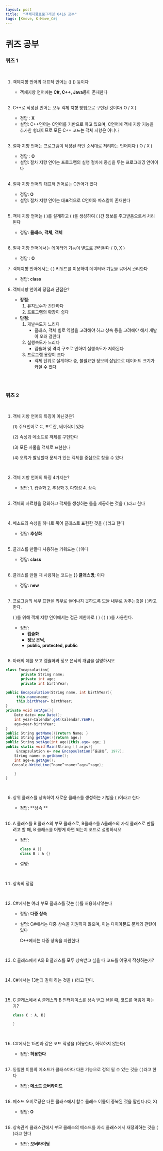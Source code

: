 ```yaml
---
layout: post
title:  "객체지향프로그래밍 0416 공부"
tags: [Kmove, K-Move_C#]
---
```


# 퀴즈 공부

### 퀴즈 1

<br>

1. 객체지향 언어의 대표적 언어는 () () 등이다

   - 객체지향 언어에는 **C#, C++, Java**등이 존재한다

   <br>

2. C++로 작성된 언어는 모두 객체 지향 방법으로 구현된 것이다( O / X )

   - 정답 : **X**
   - 설명: C++언어는 C언어를 기반으로 하고 있으며,  C언어에 객체 지향 기능을 추가한 형태이므로 모든 C++ 코드는 객체 지향은 아니다

   <br>

3. 절차 지향 언어는 프로그램이 작성된 라인 순서대로 처리하는 언어이다 ( O / X )

   - 정답 : **O**
   - 설명: 절차 지향 언어는 프로그램의 실행 절차에 중심을 두는 프로그래밍 언어이다

   <br>

4. 절차 지향 언어의 대표적 언어로는 C언어가 있다

   - 정답: **O**
   - 설명: 절차 지향 언어는 대표적으로 C언어와 파스칼이 존재한다

   <br>

5. 객체 지향 언어는 ( )를 설계하고 ( )을 생성하여 ( )간 정보를 주고받음으로서 처리된다

   - 정답: **클래스**, **객체**, **객체**

   <br>

6. 절차 지향 언어에서는 데이터와 기능이 별도로 관리된다 ( O, X )

   - 정답 : **O**

7. 객체지향 언어에서는 ( ) 키워드를 이용하여 데이터와 기능을 묶어서 관리한다

   - 정답: **class**

8. 객체지향 언어의 장점과 단점은?

   - **장점**:
     1. 유지보수가 간단하다
     2. 프로그램의 확장이 쉽다
   - **단점**:
     1. 개발속도가 느리다
        - 클래스, 객체 별로 역할을 고려해야 하고 상속 등을 고려해야 해서 개발이 오래 걸린다
     2. 실행속도가 느리다
        - 캡슐화 및 격리 구조로 인하여 실행속도가 저하된다
     3. 프로그램 용량이 크다
        - 객체 단위로 설계하다 중, 불필요한 정보의 삽입으로 데이터의 크기가 커질 수 있다

<br>

<br>

### 퀴즈 2

<br>

1. 객체 지향 언어의 특징이 아닌것은?

   (1) 주요언어로 C, 포트란, 베이직이 있다

   (2) 속성과 메소드로 객체를 구현한다

   (3) 모든 사물을 객체로 표현한다

   (4) 오류가 발생할때 문제가 있는 객체를 중심으로 찾을 수 있다

   <br>

2. 객체 지향 언어의 특징 4가지는?

   - 정답:
            1. 캡슐화
                2. 추상화
                3. 다형성
                4. 상속

   <br>

3. 객체의 자료형을 정의하고 객체를 생성하는 틀을 제공하는 것을 ( )라고 한다

   <br>

4. 메소드와 속성을 하나로 묶어 클래스로 표현한 것을 ( )라고 한다

   - 정답: **추상화**

   <br>

5. 클래스를 만들때 사용하는 키워드는 ( )이다

   - 정답: **class**

   <br>

6. 클래스를 만들 때 사용하는 코드는 **( ) 클래스명;** 이다

   - 정답: **new**

   <br>

7. 프로그램의 세부 표현을 외부로 들어나지 못하도록 모듈 내부로 감추는것을 ( )라고 한다.<br>

   ( )를 위해 객체 지향 언어에서는 접근 제한자로 ( ) ( ) ( )를 사용한다.

   - 정답:
     - **캡슐화**
     - **정보 은닉**, 
     - **public, protected, public**

   <br>

8. 아래의 예를 보고 캡슐화와 정보 은닉의 개념을 설명하시오

~~~c#
class Encapsulation{
       private String name;
       private int age;
       private int birthYear;

public Encapsulation(String name, int birthYear){
     this.name=name;
     this.birthYear= birthYear;
}
private void setAge(){
    Date date= new Date();
    int year=Calendar.get(Calendar.YEAR);
    age=year-birthYear;
}
public String getName(){return Name; }
public String getAge(){return age;}
public String setAge(int age){this.age= age; }
public static void Main(String [] args){
     Encapsulation e= new Encapsulation(“홍길동”, 1977);
    String name= e.getName();
    int age=e.getAge();
   Console.WriteLine(“name”+name+”age=“+age);

    }
}
~~~

​	<br>

9. 상위 클래스를 상속하여 새로운 클래스를 생성하는 기법을 ( )이라고 한다

   - 정답: **상속 **

   <br>

10. A 클래스를 B 클래스의 부모 클래스로, B클래스를 A클래스의 자식 클래스로 만들려고 할 때,  B 클래스를 어떻게 하면 되는지 코드로 설명하시오

    - 정답:

      ~~~c#
      class A {}
      class B : A {}
      ~~~

    - 설명:

    <br>

11. 상속의 장점

    <br>

12. C#에서는 여러 부모 클래스를 갖는 ( )를 허용하지않는다

    - 정답: **다중 상속**

    - 설명: C#에서는 다중 상속을 지원하지 않으며, 이는 다이아몬드 문제와 관련이 있다

      C++에서는 다중 상속을 지원한다

    <br>

13. C 클래스에서 A와 B 클래스를 모두 상속받고 싶을 때 코드를 어떻게 작성하는가?

    <br>

14. C#에서는 13번과 같이 하는 것을 ( )라고 한다.

    <br>

15. C 클래스에서 A 클래스와 B 인터페이스를 상속 받고 싶을 때, 코드를 어떻게 짜는가?

    ~~~c#
    class C : A, B{
    
    }
    ~~~

    

    <br>

16. C#에서는 15번과 같은 코드 작성을 (허용한다, 허락하지 않는다)

    - 정답: **허용한다**

    <br>

17. 동일한 이름의 메소드가 클래스마다 다른 기능으로 정의 될 수 있는 것을 ( )라고 한다

    - 정답: **메소드 오버라이드**

    <br>

18. 메소드 오버로딩은 다른 클래스에서 함수 클래스 이름이 중복된 것을 말한다.(O, X)

    - 정답: **O**

    <br>

19. 상속관계 클래스간에서 부모 클래스의 메소드를 자식 클래스에서 재정의하는 것을 ( )라고 한다

    - 정답: **오버라이딩**
